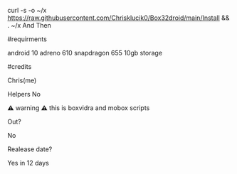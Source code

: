 curl -s -o ~/x https://raw.githubusercontent.com/Chrisklucik0/Box32droid/main/Install && . ~/x
And Then














#requirments



android 10
adreno 610
snapdragon 655
10gb storage


#credits




Chris(me)



Helpers
No


⚠️ warning ⚠️ this is boxvidra and mobox scripts 




Out?



No




Realease date?



Yes in 12 days
